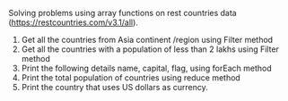 Solving problems using array functions on rest countries data (https://restcountries.com/v3.1/all).

1. Get all the countries from Asia continent /region using Filter method
2. Get all the countries with a population of less than 2 lakhs using Filter method
3. Print the following details name, capital, flag, using forEach method
4. Print the total population of countries using reduce method
5. Print the country that uses US dollars as currency.
